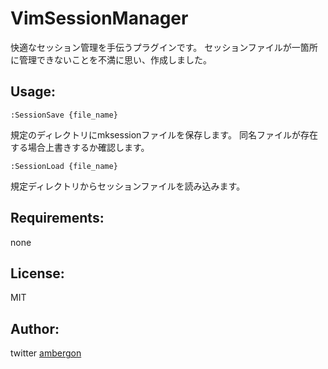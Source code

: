 VimSessionManager
=================
快適なセッション管理を手伝うプラグインです。
セッションファイルが一箇所に管理できないことを不満に思い、作成しました。

Usage:
------
```
:SessionSave {file_name}
```
規定のディレクトリにmksessionファイルを保存します。
同名ファイルが存在する場合上書きするか確認します。

```
:SessionLoad {file_name}
```
規定ディレクトリからセッションファイルを読み込みます。


Requirements:
-------------
none

License:
--------
MIT

Author:
-------
twitter
[ambergon](https://twitter.com/Sc_lFoxGon)

